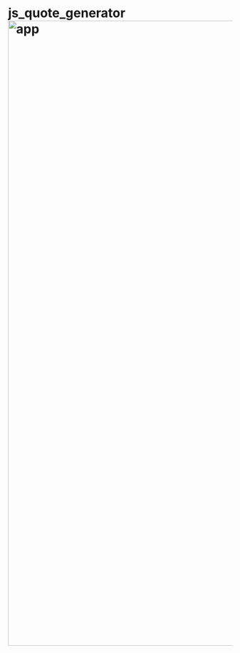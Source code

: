 # js_quote_generator<img width="1403" alt="app" src="https://github.com/Hug0C0sta/js_quote_generator/assets/95145586/df35e8ce-96f0-4971-a272-a970399c20a9">
